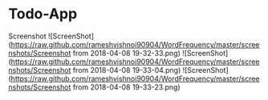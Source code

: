 # Todo-App

Screenshot
  ![ScreenShot](https://raw.github.com/rameshvishnoi90904/WordFrequency/master/screenshots/Screenshot from 2018-04-08 19-32-33.png)
  ![ScreenShot](https://raw.github.com/rameshvishnoi90904/WordFrequency/master/screenshots/Screenshot from 2018-04-08 19-33-04.png)
  ![ScreenShot](https://raw.github.com/rameshvishnoi90904/WordFrequency/master/screenshots/Screenshot from 2018-04-08 19-33-23.png)

